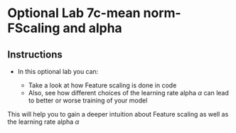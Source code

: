 # Optional Lab 7c-mean norm-FScaling and alpha

## Instructions

- In this optional lab you can:

    - Take a look at how Feature scaling is done in code
    - Also, see how different choices of the learning rate alpha  $\alpha$ can lead to better or worse training of your model  
    
This will help you to gain a deeper intuition about Feature scaling as well as the learning rate alpha $\alpha$
